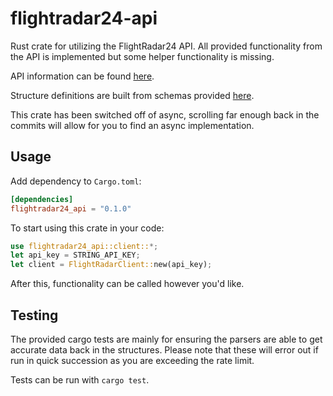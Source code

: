 # flightradar24-api

Rust crate for utilizing the FlightRadar24 API. All provided functionality from the API is implemented but some helper functionality is missing.

API information can be found [here](https://fr24api.flightradar24.com/).

Structure definitions are built from schemas provided [here](https://fr24api.flightradar24.com/docs/endpoints/overview).

This crate has been switched off of async, scrolling far enough back in the commits will allow for you to find an async implementation.

## Usage

Add dependency to `Cargo.toml`:

```toml
[dependencies]
flightradar24_api = "0.1.0"
```

To start using this crate in your code:

```rust
use flightradar24_api::client::*;
let api_key = STRING_API_KEY;
let client = FlightRadarClient::new(api_key);
```

After this, functionality can be called however you'd like.

## Testing

The provided cargo tests are mainly for ensuring the parsers are able to get accurate data back in the structures. Please note that these will error out if run in quick succession as you are exceeding the rate limit.

Tests can be run with `cargo test`.
